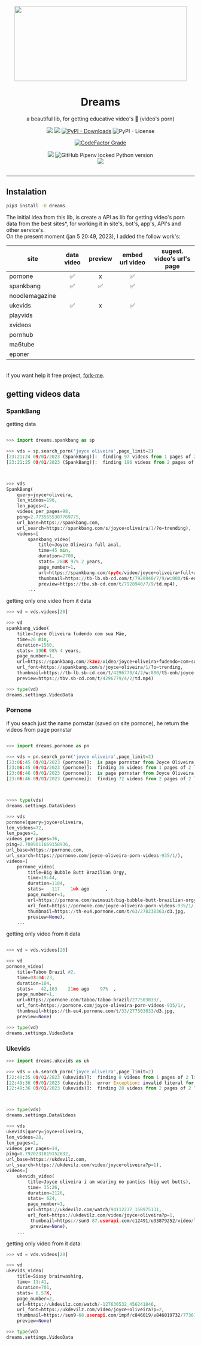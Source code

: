  <div align='center'>

 <img  height='200px' width='460px' src='https://raw.githubusercontent.com/reinanbr/dreams/main/img/logo.jpeg'>

<h1>Dreams</h1>

<p> a beautiful lib, for getting educative video's 🍑 (video's porn)</p>
<a href='https://pypi.org/project/dreams/'><img src='https://img.shields.io/pypi/v/dreams'></a>
<a href='#'><img src='https://img.shields.io/pypi/wheel/dreams'></a>
<a href='#'><img alt="PyPI - Downloads" src="https://img.shields.io/pypi/dm/dreams"></a>
<img alt="PyPI - License" src="https://img.shields.io/pypi/l/dreams?color=orange">

<a href='#'><img alt="CodeFactor Grade" src="https://img.shields.io/codefactor/grade/github/reinanbr/dreams?logo=codefactor">
</a>


<img src='https://img.shields.io/badge/system-linux%20%7C%20deb-brightgreen'>

<img alt="GitHub Pipenv locked Python version" src="https://img.shields.io/github/pipenv/locked/python-version/reinanbr/dreams">


<!-- redes sociais -->
<br/>
<a href='https://instagram.com/reysofts/'><img src='https://shields.io/badge/insta-reysofts-darkviolet?logo=instagram&style=flat'></a>
</div>

<br>

<hr>

## Instalation
```sh
pip3 install -U dreams
```

The initial idea from this lib, is create a API as lib for getting video's porn data from the best sites*, for working it in site's, bot's, app's, API's and other service's.
<br>
On the present moment (jan 5 20:49, 2023), I added the follow work's:

| site         | data video | preview | embed url video | sugest. video's url's page |
|--------------|:----------:|:-------:|:---------------:|:--------------------------:|
|pornone       |         ✅ |     x   |        ✅       |                            |
|spankbang     |         ✅ |    ✅   |        ✅       |                            |
|noodlemagazine|            |         |                 |                            |
|ukevids       |  ✅        |     x   |        ✅       |                            |
|playvids      |            |         |                 |                            |
|xvideos       |            |         |                 |                            |
|pornhub       |            |         |                 |                            |
| ma6tube      |            |         |                 |                            |
| eponer       |            |         |                 |                            |


<br>
if you want help it free project, <a href="https://github.com/reinanbr/dreams" alt="github dreams">fork-me</a>.

## getting videos data

### SpankBang

getting data
```py

>>> import dreams.spankbang as sp

>>> vds = sp.search_porn('joyce oliveira',page_limit=2)
[23:21:24 09/01/2023 (SpankBang)]:  finding 97 videos from 1 pages of 2 limit pages... 
[23:21:25 09/01/2023 (SpankBang)]:  finding 196 videos from 2 pages of 2 limit pages... 



>>> vds
SpankBang(
    query=joyce+oliveira, 
    len_videos=196, 
    len_pages=2, 
    videos_per_pages=98, 
    ping=2.7735655307769775, 
    url_base=https://spankbang.com, 
    url_search=https://spankbang.com/s/joyce+oliveira/1/?o=trending), 
    videos=[
        spankbang_video(
            title=Joyce Oliveira full anal,
            time=45 min,
            duration=2700,
            stats= 280K 97% 2 years,
            page_number=1,
            url=https://spankbang.com/4py0c/video/joyce+oliveira+full+anal,url_font=https://spankbang.com/s/joyce+oliveira/1/?o=trending,
            thumbnail=https://tb-lb.sb-cd.com/t/7928940/7/9/w:800/t6-enh/joyce-oliveira-full-anal.jpg,
            preview=https://tbv.sb-cd.com/t/7928940/7/9/td.mp4), 
        ...
```
getting only one video from it data
```py
>>> vd = vds.videos[20]

>>> vd
spankbang_video(
    title=Joyce Oliveira fudendo com sua Mãe,
    time=26 min,
    duration=1560,
    stats= 190K 98% 4 years,
    page_number=1,
    url=https://spankbang.com/2k3ez/video/joyce+oliveira+fudendo+com+sua+m+e,
    url_font=https://spankbang.com/s/joyce+oliveira/1/?o=trending,
    thumbnail=https://tb-lb.sb-cd.com/t/4296779/4/2/w:800/t5-enh/joyce-oliveira-fudendo-com-sua.jpg,
    preview=https://tbv.sb-cd.com/t/4296779/4/2/td.mp4)

>>> type(vd)
dreams.settings.VideoData

```

### Pornone

if you seach just the name pornstar (saved on site pornone), he return the videos from page pornstar


```py

>>> import dreams.pornone as pn

>>> vds = pn.search_porn('joyce oliveira',page_limit=2)
[23:06:45 09/01/2023 (pornone)]:  is page pornstar from Joyce Oliveira - https://pornone.com/joyce-oliveira-porn-videos-935/1/ 
[23:06:45 09/01/2023 (pornone)]:  finding 36 videos from 1 pages of 2 limit pages... 
[23:06:46 09/01/2023 (pornone)]:  is page pornstar from Joyce Oliveira - https://pornone.com/joyce-oliveira-porn-videos-935/2/ 
[23:06:46 09/01/2023 (pornone)]:  finding 72 videos from 2 pages of 2 limit pages... 



>>>> type(vds)
dreams.settings.DataVideos

>>> vds
pornone(query=joyce+oliveira, 
len_videos=72, 
len_pages=2, 
videos_per_pages=36, 
ping=2.7089011669158936, 
url_base=https://pornone.com, 
url_search=https://pornone.com/joyce-oliveira-porn-videos-935/1/), 
videos=[
    pornone_video(
        title=Big Bubble Butt Brazilian Orgy, 
        time=19:44, 
        duration=1184, 
        stats=   117    1wk ago      ,
        page_number=1, 
        url=https://pornone.com/swimsuit/big-bubble-butt-brazilian-orgy/278238363/?r=3, 
        url_font=https://pornone.com/joyce-oliveira-porn-videos-935/1/, 
        thumbnail=https://th-eu4.pornone.com/t/63/278238363/d3.jpg, 
        preview=None), 
    ...
```
getting only video from it data
```py

>>> vd = vds.videos[20]

>>> vd
pornone_video(
    title=Taboo Brazil #2, 
    time=03:04:23, 
    duration=184, 
    stats=   42,163    21mo ago    97%  , 
    page_number=1, 
    url=https://pornone.com/taboo/taboo-brazil/277503033/, 
    url_font=https://pornone.com/joyce-oliveira-porn-videos-935/1/, 
    thumbnail=https://th-eu4.pornone.com/t/33/277503033/d3.jpg, 
    preview=None)

>>> type(vd)
dreams.settings.VideoData
```

### Ukevids

```py
>>> import dreams.ukevids as uk

>>> vds = uk.search_porn('joyce oliveira',page_limit=2)
[22:49:35 09/01/2023 (ukevids)]:  finding 8 videos from 1 pages of 2 limit pages... 
[22:49:36 09/01/2023 (ukevids)]:  error Exception: invalid literal for int() with base 10: ' 2 days, 11' 
[22:49:36 09/01/2023 (ukevids)]:  finding 28 videos from 2 pages of 2 limit pages... 



>>> type(vds)
dreams.settings.DataVideos

>>> vds
ukevids(query=joyce+oliveira,
len_videos=28,
len_pages=2,
videos_per_pages=14,
ping=0.7920231819152832,
url_base=https://ukdevilz.com,
url_search=https://ukdevilz.com/video/joyce+oliveira?p=1),
videos=[
    ukevids_video(
        title=Joyce oliveira i am wearing no panties (big wet butts), 
        time= 35:26,
        duration=2126, 
        stats= 624, 
        page_number=1, 
        url=https://ukdevilz.com/watch/94112237_158975131, 
        url_font=https://ukdevilz.com/video/joyce+oliveira?p=1,
         thumbnail=https://sun9-87.userapi.com/c12491/u33879252/video/l_8374bd19.jpg,
         preview=None),
    ...
```

getting only video from it data:
```py
>>> vd = vds.videos[20]

>>> vd
ukevids_video(
    title=Sissy brainwashing,
    time= 11:41, 
    duration=701, 
    stats= 6.57K, 
    page_number=2, 
    url=https://ukdevilz.com/watch/-127636532_456241846, 
    url_font=https://ukdevilz.com/video/joyce+oliveira?p=2,
    thumbnail=https://sun9-68.userapi.com/impf/c846019/v846019732/77367/14I1GmrLsPs.jpg?size=800x450&quality=96&keep_aspect_ratio=1&background=000000&sign=73c5e51d7a6f52bcb9075f454f724bad&c_uniq_tag=Dp82kMhnAVqhJ0il5d-A8BiVUDlgo8H8n856ijOpFEM&type=video_thumb,
    preview=None)

>>> type(vd)
dreams.settings.VideoData


```
```